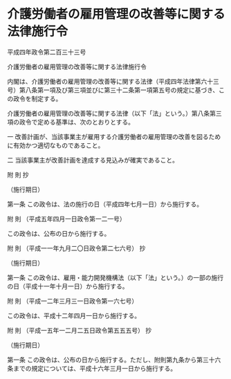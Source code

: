 # 介護労働者の雇用管理の改善等に関する法律施行令

平成四年政令第二百三十三号

介護労働者の雇用管理の改善等に関する法律施行令

内閣は、介護労働者の雇用管理の改善等に関する法律（平成四年法律第六十三号）第八条第一項及び第三項並びに第三十二条第一項第五号の規定に基づき、この政令を制定する。

介護労働者の雇用管理の改善等に関する法律（以下「法」という。）第八条第三項の政令で定める基準は、次のとおりとする。

一 改善計画が、当該事業主が雇用する介護労働者の雇用管理の改善を図るために有効かつ適切なものであること。

二 当該事業主が改善計画を達成する見込みが確実であること。

附 則 抄

（施行期日）

第一条 この政令は、法の施行の日（平成四年七月一日）から施行する。

附 則 （平成五年四月一日政令第一二一号）

この政令は、公布の日から施行する。

附 則 （平成一一年九月二〇日政令第二七六号） 抄

（施行期日）

第一条 この政令は、雇用・能力開発機構法（以下「法」という。）の一部の施行の日（平成十一年十月一日）から施行する。

附 則 （平成一二年三月三一日政令第一六七号）

この政令は、平成十二年四月一日から施行する。

附 則 （平成一五年一二月二五日政令第五五五号） 抄

（施行期日）

第一条 この政令は、公布の日から施行する。ただし、附則第九条から第三十六条までの規定については、平成十六年三月一日から施行する。
